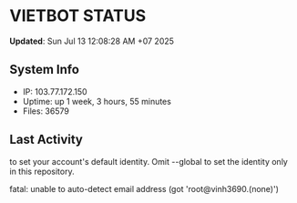 # VIETBOT STATUS
**Updated**: Sun Jul 13 12:08:28 AM +07 2025

## System Info
- IP: 103.77.172.150
- Uptime: up 1 week, 3 hours, 55 minutes
- Files: 36579

## Last Activity

to set your account's default identity.
Omit --global to set the identity only in this repository.

fatal: unable to auto-detect email address (got 'root@vinh3690.(none)')
